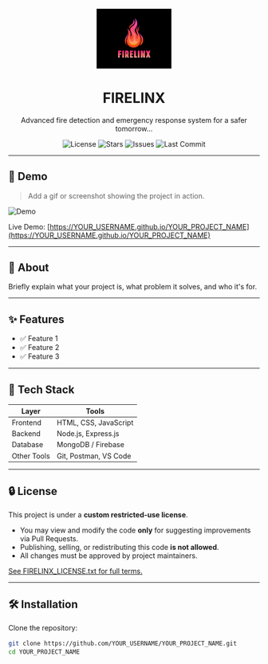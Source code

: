 <p align="center">
  <img src="logo.png" alt="Project Logo" width="150">
</p>

<h1 align="center">FIRELINX</h1>

<p align="center">
  Advanced fire detection and emergency response system for a safer tomorrow...
</p>

<p align="center">
  <img src="https://img.shields.io/badge/license-custom-blue" alt="License">
  <img src="https://img.shields.io/badge/stars-private-lightgrey" alt="Stars">
  <img src="https://img.shields.io/badge/issues-tracked-internal-orange" alt="Issues">
  <img src="https://img.shields.io/badge/last--commit-private-inactive" alt="Last Commit">
</p>


---

## 📸 Demo

> Add a gif or screenshot showing the project in action.

![Demo](demo.gif)

Live Demo: [https://YOUR_USERNAME.github.io/YOUR_PROJECT_NAME](https://YOUR_USERNAME.github.io/YOUR_PROJECT_NAME)

---

## 📖 About

Briefly explain what your project is, what problem it solves, and who it's for.

---

## ✨ Features

- ✅ Feature 1
- ✅ Feature 2
- ✅ Feature 3

---

## 🔧 Tech Stack

| Layer       | Tools                      |
|-------------|----------------------------|
| Frontend    | HTML, CSS, JavaScript      |
| Backend     | Node.js, Express.js        |
| Database    | MongoDB / Firebase         |
| Other Tools | Git, Postman, VS Code      |

---
## 🔒 License

This project is under a **custom restricted-use license**.

- You may view and modify the code **only** for suggesting improvements via Pull Requests.
- Publishing, selling, or redistributing this code **is not allowed**.
- All changes must be approved by project maintainers.

[See FIRELINX_LICENSE.txt for full terms.](./FIRELINX_LICENSE.txt)

---
## 🛠 Installation

Clone the repository:

```bash
git clone https://github.com/YOUR_USERNAME/YOUR_PROJECT_NAME.git
cd YOUR_PROJECT_NAME


